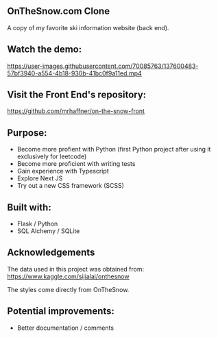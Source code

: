 ## OnTheSnow.com Clone

A copy of my favorite ski information website (back end).

## Watch the demo:

https://user-images.githubusercontent.com/70085763/137600483-57bf3940-a554-4b18-930b-41bc0f9a11ed.mp4

## Visit the Front End's repository:

https://github.com/mrhaffner/on-the-snow-front

## Purpose:

- Become more profient with Python (first Python project after using it exclusively for leetcode)
- Become more proficient with writing tests
- Gain experience with Typescript
- Explore Next JS
- Try out a new CSS framework (SCSS)

## Built with:

- Flask / Python
- SQL Alchemy / SQLite

## Acknowledgements

The data used in this project was obtained from:
https://www.kaggle.com/sijialai/onthesnow

The styles come directly from OnTheSnow.

## Potential improvements:

- Better documentation / comments
